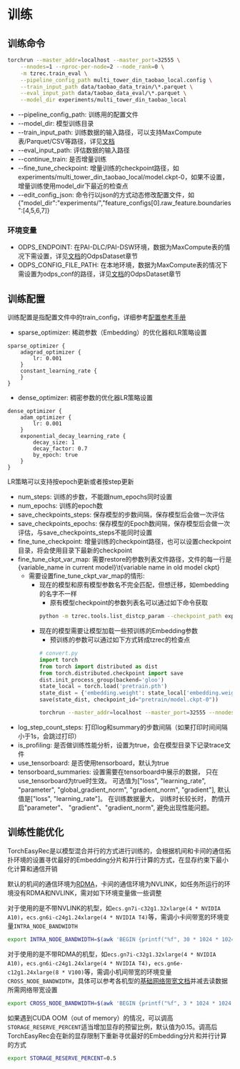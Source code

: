 # 训练

## 训练命令

```bash
torchrun --master_addr=localhost --master_port=32555 \
    --nnodes=1 --nproc-per-node=2 --node_rank=0 \
    -m tzrec.train_eval \
    --pipeline_config_path multi_tower_din_taobao_local.config \
    --train_input_path data/taobao_data_train/\*.parquet \
    --eval_input_path data/taobao_data_eval/\*.parquet \
    --model_dir experiments/multi_tower_din_taobao_local
```

- --pipeline_config_path: 训练用的配置文件
- --model_dir: 模型训练目录
- --train_input_path: 训练数据的输入路径，可以支持MaxCompute表/Parquet/CSV等路径，详见[文档](../feature/data.md)
- --eval_input_path: 评估数据的输入路径
- --continue_train: 是否增量训练
- --fine_tune_checkpoint: 增量训练的checkpoint路径，如experiments/multi_tower_din_taobao_local/model.ckpt-0，如果不设置，增量训练使用model_dir下最近的检查点
- --edit_config_json: 命令行以json的方式动态修改配置文件，如{"model_dir":"experiments/","feature_configs[0].raw_feature.boundaries":[4,5,6,7]}

### 环境变量

- ODPS_ENDPOINT: 在PAI-DLC/PAI-DSW环境，数据为MaxCompute表的情况下需设置，详见[文档](../feature/data.md)的OdpsDataset章节
- ODPS_CONFIG_FILE_PATH: 在本地环境，数据为MaxCompute表的情况下需设置为odps_conf的路径，详见[文档](../feature/data.md)的OdpsDataset章节

## 训练配置

训练配置是指配置文件中的train_config，详细参考[配置参考手册](../reference.md)

- sparse_optimizer: 稀疏参数（Embedding）的优化器和LR策略设置

```
sparse_optimizer {
    adagrad_optimizer {
        lr: 0.001
    }
    constant_learning_rate {
    }
}
```

- dense_optimizer: 稠密参数的优化器LR策略设置

```
dense_optimizer {
    adam_optimizer {
        lr: 0.001
    }
    exponential_decay_learning_rate {
        decay_size: 1
        decay_factor: 0.7
        by_epoch: true
    }
}
```

LR策略可以支持按epoch更新或者按step更新

- num_steps: 训练的步数，不能跟num_epochs同时设置
- num_epochs: 训练的epoch数
- save_checkpoints_steps: 保存模型的步数间隔，保存模型后会做一次评估
- save_checkpoints_epochs: 保存模型的Epoch数间隔，保存模型后会做一次评估，与save_checkpoints_steps不能同时设置
- fine_tune_checkpoint: 增量训练的checkpoint路径，也可以设置checkpoint目录，将会使用目录下最新的checkpoint
- fine_tune_ckpt_var_map: 需要restore的参数列表文件路径，文件的每一行是{variable_name in current model}\\t{variable name in old model ckpt}
  - 需要设置fine_tune_ckpt_var_map的情形:
    - 现在的模型和原有模型参数名不完全匹配，但想迁移，如embedding的名字不一样
      - 原有模型checkpoint的参数列表名可以通过如下命令获取
      ```bash
      python -m tzrec.tools.list_distcp_param --checkpoint_path experiments/multi_tower_din_taobao_local/model.ckpt-0
      ```
    - 现在的模型需要让模型加载一些预训练的Embedding参数
      - 预训练的参数可以通过如下方式转成tzrec的检查点
      ```python
      # convert.py
      import torch
      from torch import distributed as dist
      from torch.distributed.checkpoint import save
      dist.init_process_group(backend='gloo')
      state_local = torch.load('pretrain.pth')
      state_dist = {'embedding.weight': state_local['embedding.weight']}
      save(state_dist, checkpoint_id="pretrain/model.ckpt-0"))
      ```
      ```bash
      torchrun --master_addr=localhost --master_port=32555 --nnodes=1 --nproc-per-node=1 --node_rank=0 convert.py
      ```
- log_step_count_steps: 打印log和summary的步数间隔（如果打印时间间隔小于1s，会跳过打印）
- is_profiling: 是否做训练性能分析，设置为true，会在模型目录下记录trace文件
- use_tensorboard: 是否使用tensorboard，默认为true
- tensorboard_summaries: 设置需要在tensorboard中展示的数据， 只在use_tensorboard为true时生效。 可选值为["loss", "learning_rate", "parameter", "global_gradient_norm", "gradient_norm", "gradient"], 默认值是["loss", "learning_rate"]。 在训练数据量大， 训练时长较长时， 酌情开启"parameter"、 "gradient"、"gradient_norm", 避免出现性能问题。

## 训练性能优化

TorchEasyRec是以模型混合并行的方式进行训练的，会根据机间和卡间的通信拓扑环境的设置寻优最好的Embedding分片和并行计算的方式，在显存约束下最小化计算和通信开销

默认的机间的通信环境为[RDMA](https://help.aliyun.com/zh/ecs/user-guide/erdma-overview)，卡间的通信环境为NVLINK，如任务所运行的环境没有RDMA和NVLINK，需对如下环境变量做一些调整

对于使用的是不带NVLINK的机型，如`ecs.gn7i-c32g1.32xlarge(4 * NVIDIA A10)`，`ecs.gn6i-c24g1.24xlarge(4 * NVIDIA T4)`等，需调小卡间带宽的环境变量`INTRA_NODE_BANDWIDTH`

```bash
export INTRA_NODE_BANDWIDTH=$(awk 'BEGIN {printf("%f", 30 * 1024 * 1024 * 1024 / 1000)}')
```

对于使用的是不带RDMA的机型，如`ecs.gn7i-c32g1.32xlarge(4 * NVIDIA A10)`，`ecs.gn6i-c24g1.24xlarge(4 * NVIDIA T4)`，`ecs.gn6e-c12g1.24xlarge(8 * V100)`等，需调小机间带宽的环境变量`CROSS_NODE_BANDWIDTH`，具体可以参考各机型的[基础网络带宽文档](https://help.aliyun.com/zh/ecs/user-guide/gpu-accelerated-compute-optimized-and-vgpu-accelerated-instance-families-1)并减去读数据所需网络带宽设置

```bash
export CROSS_NODE_BANDWIDTH=$(awk 'BEGIN {printf("%f", 3 * 1024 * 1024 * 1024 / 1000)}')
```

如果遇到CUDA OOM（out of memory）的情况，可以调高`STORAGE_RESERVE_PERCENT`适当增加显存的预留比例，默认值为0.15。调高后TorchEasyRec会在新的显存限制下重新寻优最好的Embedding分片和并行计算的方式

```bash
export STORAGE_RESERVE_PERCENT=0.5
```
